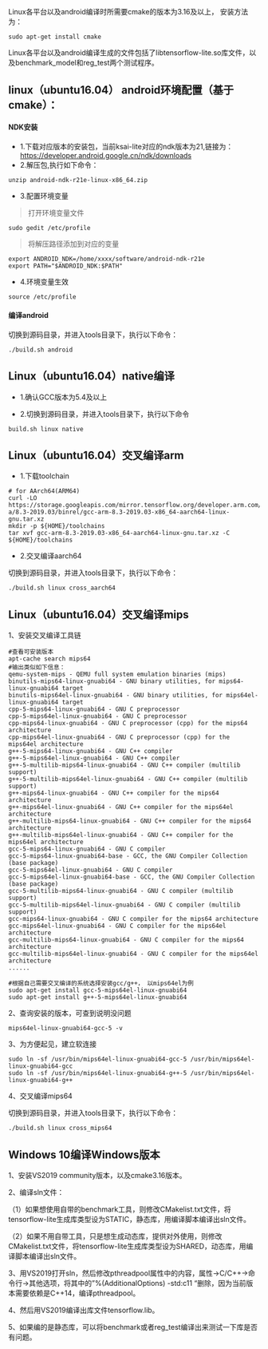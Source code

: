 Linux各平台以及android编译时所需要cmake的版本为3.16及以上， 安装方法为：
```
sudo apt-get install cmake
```
Linux各平台以及android编译生成的文件包括了libtensorflow-lite.so库文件，以及benchmark_model和reg_test两个测试程序。
## linux（ubuntu16.04） android环境配置（基于cmake）：
#### NDK安装

* 1.下载对应版本的安装包，当前ksai-lite对应的ndk版本为21,链接为：
https://developer.android.google.cn/ndk/downloads
* 2.解压包,执行如下命令：

```
unzip android-ndk-r21e-linux-x86_64.zip
```
* 3.配置环境变量
> 打开环境变量文件

```
sudo gedit /etc/profile
```
> 将解压路径添加到对应的变量

```
export ANDROID_NDK=/home/xxxx/software/android-ndk-r21e
export PATH="$ANDROID_NDK:$PATH"
```
* 4.环境变量生效
```
source /etc/profile
```

#### 编译android

切换到源码目录，并进入tools目录下，执行以下命令：

```
./build.sh android
```
## Linux（ubuntu16.04）native编译

* 1.确认GCC版本为5.4及以上


* 2.切换到源码目录，并进入tools目录下，执行以下命令
```
build.sh linux native
```
## Linux（ubuntu16.04）交叉编译arm

* 1.下载toolchain

```
# for AArch64(ARM64)
curl -LO https://storage.googleapis.com/mirror.tensorflow.org/developer.arm.com/media/Files/downloads/gnu-a/8.3-2019.03/binrel/gcc-arm-8.3-2019.03-x86_64-aarch64-linux-gnu.tar.xz
mkdir -p ${HOME}/toolchains
tar xvf gcc-arm-8.3-2019.03-x86_64-aarch64-linux-gnu.tar.xz -C ${HOME}/toolchains
```

* 2.交叉编译aarch64

切换到源码目录，并进入tools目录下，执行以下命令：

```
./build.sh linux cross_aarch64
```



## Linux（ubuntu16.04）交叉编译mips

1、安装交叉编译工具链

```
#查看可安装版本
apt-cache search mips64
#输出类似如下信息：
qemu-system-mips - QEMU full system emulation binaries (mips)
binutils-mips64-linux-gnuabi64 - GNU binary utilities, for mips64-linux-gnuabi64 target
binutils-mips64el-linux-gnuabi64 - GNU binary utilities, for mips64el-linux-gnuabi64 target
cpp-5-mips64-linux-gnuabi64 - GNU C preprocessor
cpp-5-mips64el-linux-gnuabi64 - GNU C preprocessor
cpp-mips64-linux-gnuabi64 - GNU C preprocessor (cpp) for the mips64 architecture
cpp-mips64el-linux-gnuabi64 - GNU C preprocessor (cpp) for the mips64el architecture
g++-5-mips64-linux-gnuabi64 - GNU C++ compiler
g++-5-mips64el-linux-gnuabi64 - GNU C++ compiler
g++-5-multilib-mips64-linux-gnuabi64 - GNU C++ compiler (multilib support)
g++-5-multilib-mips64el-linux-gnuabi64 - GNU C++ compiler (multilib support)
g++-mips64-linux-gnuabi64 - GNU C++ compiler for the mips64 architecture
g++-mips64el-linux-gnuabi64 - GNU C++ compiler for the mips64el architecture
g++-multilib-mips64-linux-gnuabi64 - GNU C++ compiler for the mips64 architecture
g++-multilib-mips64el-linux-gnuabi64 - GNU C++ compiler for the mips64el architecture
gcc-5-mips64-linux-gnuabi64 - GNU C compiler
gcc-5-mips64-linux-gnuabi64-base - GCC, the GNU Compiler Collection (base package)
gcc-5-mips64el-linux-gnuabi64 - GNU C compiler
gcc-5-mips64el-linux-gnuabi64-base - GCC, the GNU Compiler Collection (base package)
gcc-5-multilib-mips64-linux-gnuabi64 - GNU C compiler (multilib support)
gcc-5-multilib-mips64el-linux-gnuabi64 - GNU C compiler (multilib support)
gcc-mips64-linux-gnuabi64 - GNU C compiler for the mips64 architecture
gcc-mips64el-linux-gnuabi64 - GNU C compiler for the mips64el architecture
gcc-multilib-mips64-linux-gnuabi64 - GNU C compiler for the mips64 architecture
gcc-multilib-mips64el-linux-gnuabi64 - GNU C compiler for the mips64el architecture
......

#根据自己需要交叉编译的系统选择安装gcc/g++， 以mips64el为例
sudo apt-get install gcc-5-mips64el-linux-gnuabi64
sudo apt-get install g++-5-mips64el-linux-gnuabi64
```

2、查询安装的版本，可查到说明没问题

```
mips64el-linux-gnuabi64-gcc-5 -v
```

3、为方便起见，建立软连接
```
sudo ln -sf /usr/bin/mips64el-linux-gnuabi64-gcc-5 /usr/bin/mips64el-linux-gnuabi64-gcc
sudo ln -sf /usr/bin/mips64el-linux-gnuabi64-g++-5 /usr/bin/mips64el-linux-gnuabi64-g++
```
4、交叉编译mips64

切换到源码目录，并进入tools目录下，执行以下命令：

```
./build.sh linux cross_mips64
```


## Windows 10编译Windows版本
1、安装VS2019 community版本，以及cmake3.16版本。

2、编译sln文件：

（1）如果想使用自带的benchmark工具，则修改CMakelist.txt文件，将tensorflow-lite生成库类型设为STATIC，静态库，用编译脚本编译出sln文件。

（2）如果不用自带工具，只是想生成动态库，提供对外使用，则修改CMakelist.txt文件，将tensorflow-lite生成库类型设为SHARED，动态库，用编译脚本编译出sln文件。

3、用VS2019打开sln，然后修改pthreadpool属性中的内容，属性->C/C++->命令行->其他选项，将其中的”%(AdditionalOptions) -std:c11 “删除，因为当前版本需要依赖是C++14，编译pthreadpool。

4、然后用VS2019编译出库文件tensorflow.lib。

5、如果编的是静态库，可以将benchmark或者reg_test编译出来测试一下库是否有问题。
